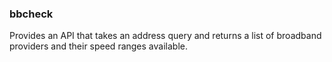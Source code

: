 ### bbcheck

Provides an API that takes an address query and returns a list of broadband providers and their speed ranges available.
